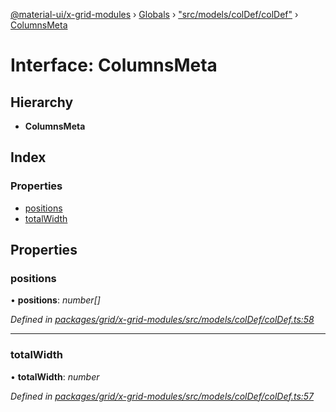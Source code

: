 [@material-ui/x-grid-modules](../README.md) › [Globals](../globals.md) › ["src/models/colDef/colDef"](../modules/_src_models_coldef_coldef_.md) › [ColumnsMeta](_src_models_coldef_coldef_.columnsmeta.md)

# Interface: ColumnsMeta

## Hierarchy

* **ColumnsMeta**

## Index

### Properties

* [positions](_src_models_coldef_coldef_.columnsmeta.md#positions)
* [totalWidth](_src_models_coldef_coldef_.columnsmeta.md#totalwidth)

## Properties

###  positions

• **positions**: *number[]*

*Defined in [packages/grid/x-grid-modules/src/models/colDef/colDef.ts:58](https://github.com/mui-org/material-ui-x/blob/02342a6/packages/grid/x-grid-modules/src/models/colDef/colDef.ts#L58)*

___

###  totalWidth

• **totalWidth**: *number*

*Defined in [packages/grid/x-grid-modules/src/models/colDef/colDef.ts:57](https://github.com/mui-org/material-ui-x/blob/02342a6/packages/grid/x-grid-modules/src/models/colDef/colDef.ts#L57)*
